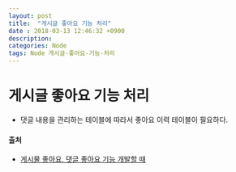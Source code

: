 ```yaml
---
layout: post
title:  "게시글 좋아요 기능 처리"
date : 2018-03-13 12:46:32 +0900
description: 
categories: Node 
tags: Node 게시글-좋아요-기능-처리
---
```


# 게시글 좋아요 기능 처리
- 댓글 내용을 관리하는 테이블에 따라서 좋아요 이력 테이블이 필요하다.

#### 출처
- [게시물 좋아요, 댓글 좋아요 기능 개발할 때](http://hashcode.co.kr/questions/2735/%EA%B2%8C%EC%8B%9C%EB%AC%BC-%EC%A2%8B%EC%95%84%EC%9A%94-%EB%8C%93%EA%B8%80-%EC%A2%8B%EC%95%84%EC%9A%94-%EA%B8%B0%EB%8A%A5-%EA%B0%9C%EB%B0%9C%ED%95%A0-%EB%95%8C)